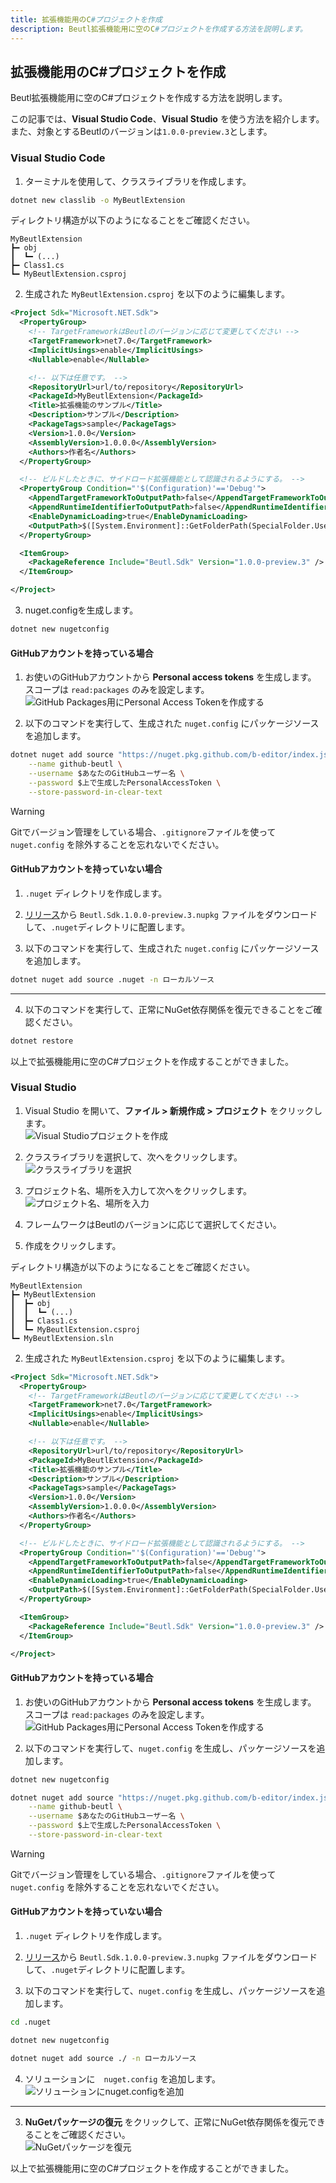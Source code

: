 ```yaml
---
title: 拡張機能用のC#プロジェクトを作成
description: Beutl拡張機能用に空のC#プロジェクトを作成する方法を説明します。
---
```


## 拡張機能用のC#プロジェクトを作成

Beutl拡張機能用に空のC#プロジェクトを作成する方法を説明します。

この記事では、__Visual Studio Code__、__Visual Studio__ を使う方法を紹介します。
また、対象とするBeutlのバージョンは`1.0.0-preview.3`とします。

### Visual Studio Code
1. ターミナルを使用して、クラスライブラリを作成します。  
```sh
dotnet new classlib -o MyBeutlExtension
```

ディレクトリ構造が以下のようになることをご確認ください。
```
MyBeutlExtension
┣━ obj
┃  ┗━ (...)
┣━ Class1.cs
┗━ MyBeutlExtension.csproj
```

2. 生成された `MyBeutlExtension.csproj` を以下のように編集します。
```xml
<Project Sdk="Microsoft.NET.Sdk">
  <PropertyGroup>
    <!-- TargetFrameworkはBeutlのバージョンに応じて変更してください -->
    <TargetFramework>net7.0</TargetFramework>
    <ImplicitUsings>enable</ImplicitUsings>
    <Nullable>enable</Nullable>

    <!-- 以下は任意です。 -->
    <RepositoryUrl>url/to/repository</RepositoryUrl>
    <PackageId>MyBeutlExtension</PackageId>
    <Title>拡張機能のサンプル</Title>
    <Description>サンプル</Description>
    <PackageTags>sample</PackageTags>
    <Version>1.0.0</Version>
    <AssemblyVersion>1.0.0.0</AssemblyVersion>
    <Authors>作者名</Authors>
  </PropertyGroup>

  <!-- ビルドしたときに、サイドロード拡張機能として認識されるようにする。 -->
  <PropertyGroup Condition="'$(Configuration)'=='Debug'">
    <AppendTargetFrameworkToOutputPath>false</AppendTargetFrameworkToOutputPath>
    <AppendRuntimeIdentifierToOutputPath>false</AppendRuntimeIdentifierToOutputPath>
    <EnableDynamicLoading>true</EnableDynamicLoading>
    <OutputPath>$([System.Environment]::GetFolderPath(SpecialFolder.UserProfile))\.beutl\sideloads\$(AssemblyName)</OutputPath>
  </PropertyGroup>

  <ItemGroup>
    <PackageReference Include="Beutl.Sdk" Version="1.0.0-preview.3" />
  </ItemGroup>

</Project>
```

3. nuget.configを生成します。
```sh
dotnet new nugetconfig
```

#### GitHubアカウントを持っている場合

1. お使いのGitHubアカウントから __Personal access tokens__ を生成します。  
   スコープは `read:packages` のみを設定します。  
![GitHub Packages用にPersonal Access Tokenを作成する](_images/2.create-csproj/create-personal-access-token.png)

2. 以下のコマンドを実行して、生成された `nuget.config` にパッケージソースを追加します。
```sh
dotnet nuget add source "https://nuget.pkg.github.com/b-editor/index.json" \
    --name github-beutl \
    --username $あなたのGitHubユーザー名 \
    --password $上で生成したPersonalAccessToken \
    --store-password-in-clear-text
```
> [!WARNING]
> Gitでバージョン管理をしている場合、`.gitignore`ファイルを使って `nuget.config` を除外することを忘れないでください。

#### GitHubアカウントを持っていない場合

1. `.nuget` ディレクトリを作成します。

2. [リリース](https://github.com/b-editor/beutl/releases)から `Beutl.Sdk.1.0.0-preview.3.nupkg` ファイルをダウンロードして、`.nuget`ディレクトリに配置します。

3. 以下のコマンドを実行して、生成された `nuget.config` にパッケージソースを追加します。
```sh
dotnet nuget add source .nuget -n ローカルソース
```

----
4. 以下のコマンドを実行して、正常にNuGet依存関係を復元できることをご確認ください。
```sh
dotnet restore
```

以上で拡張機能用に空のC#プロジェクトを作成することができました。

### Visual Studio
1. Visual Studio を開いて、__ファイル &gt; 新規作成 &gt; プロジェクト__ をクリックします。  
![Visual Studioプロジェクトを作成](_images/2.create-csproj/visual-studio/create-new-project.png)

2. クラスライブラリを選択して、次へをクリックします。  
![クラスライブラリを選択](_images/2.create-csproj/visual-studio/select-classlib.png)

3. プロジェクト名、場所を入力して次へをクリックします。
![プロジェクト名、場所を入力](_images/2.create-csproj/visual-studio/confirm-name-and-location.png)

4. フレームワークはBeutlのバージョンに応じて選択してください。

5. 作成をクリックします。

ディレクトリ構造が以下のようになることをご確認ください。
```
MyBeutlExtension
┣━ MyBeutlExtension
┃  ┣━ obj
┃  ┃  ┗━ (...)
┃  ┣━ Class1.cs
┃  ┗━ MyBeutlExtension.csproj
┗━ MyBeutlExtension.sln
```

2. 生成された `MyBeutlExtension.csproj` を以下のように編集します。
```xml
<Project Sdk="Microsoft.NET.Sdk">
  <PropertyGroup>
    <!-- TargetFrameworkはBeutlのバージョンに応じて変更してください -->
    <TargetFramework>net7.0</TargetFramework>
    <ImplicitUsings>enable</ImplicitUsings>
    <Nullable>enable</Nullable>

    <!-- 以下は任意です。 -->
    <RepositoryUrl>url/to/repository</RepositoryUrl>
    <PackageId>MyBeutlExtension</PackageId>
    <Title>拡張機能のサンプル</Title>
    <Description>サンプル</Description>
    <PackageTags>sample</PackageTags>
    <Version>1.0.0</Version>
    <AssemblyVersion>1.0.0.0</AssemblyVersion>
    <Authors>作者名</Authors>
  </PropertyGroup>

  <!-- ビルドしたときに、サイドロード拡張機能として認識されるようにする。 -->
  <PropertyGroup Condition="'$(Configuration)'=='Debug'">
    <AppendTargetFrameworkToOutputPath>false</AppendTargetFrameworkToOutputPath>
    <AppendRuntimeIdentifierToOutputPath>false</AppendRuntimeIdentifierToOutputPath>
    <EnableDynamicLoading>true</EnableDynamicLoading>
    <OutputPath>$([System.Environment]::GetFolderPath(SpecialFolder.UserProfile))\.beutl\sideloads\$(AssemblyName)</OutputPath>
  </PropertyGroup>

  <ItemGroup>
    <PackageReference Include="Beutl.Sdk" Version="1.0.0-preview.3" />
  </ItemGroup>

</Project>
```

#### GitHubアカウントを持っている場合

1. お使いのGitHubアカウントから __Personal access tokens__ を生成します。  
   スコープは `read:packages` のみを設定します。
![GitHub Packages用にPersonal Access Tokenを作成する](_images/2.create-csproj/create-personal-access-token.png)

2. 以下のコマンドを実行して、`nuget.config` を生成し、パッケージソースを追加します。
```sh
dotnet new nugetconfig

dotnet nuget add source "https://nuget.pkg.github.com/b-editor/index.json" \
    --name github-beutl \
    --username $あなたのGitHubユーザー名 \
    --password $上で生成したPersonalAccessToken \
    --store-password-in-clear-text
```
> [!WARNING]
> Gitでバージョン管理をしている場合、`.gitignore`ファイルを使って `nuget.config` を除外することを忘れないでください。

#### GitHubアカウントを持っていない場合

1. `.nuget` ディレクトリを作成します。

2. [リリース](https://github.com/b-editor/beutl/releases)から `Beutl.Sdk.1.0.0-preview.3.nupkg` ファイルをダウンロードして、`.nuget`ディレクトリに配置します。

3. 以下のコマンドを実行して、`nuget.config` を生成し、パッケージソースを追加します。
```sh
cd .nuget

dotnet new nugetconfig

dotnet nuget add source ./ -n ローカルソース
```

4. ソリューションに　`nuget.config` を追加します。  
![ソリューションにnuget.configを追加](_images/2.create-csproj/visual-studio/add-nuget-config.png)

----
3. __NuGetパッケージの復元__ をクリックして、正常にNuGet依存関係を復元できることをご確認ください。  
![NuGetパッケージを復元](_images/2.create-csproj/visual-studio/restore-nuget-packages.png)

以上で拡張機能用に空のC#プロジェクトを作成することができました。
